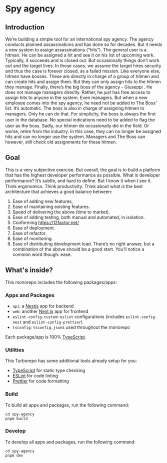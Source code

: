 # Spy agency

## Introduction
We’re building a simple tool for an international spy agency. The agency conducts
planned assassinations and has done so for decades. But it needs a new system
to assign assassinations (“hits”).
The general user is a hitman. He can be assigned a hit and see it on his list of
upcoming work. Typically, it succeeds and is closed out. But occasionally things
don’t work out and the target lives. In those cases, we assume the target hires
security and thus the case is forever closed, as a failed mission.
Like everyone else, hitmen have bosses. These are directly in charge of a group
of hitmen and can create hits and assign them. But they can only assign hits
to the hitmen they manage.
Finally, there’s the big boss of the agency - Giuseppi . He does not manage managers directly.
Rather, he just has free access to assign hits to anyone in the system. Even managers.
But when a new employee comes into the spy agency, he need not be added to The Boss’
list. It’s automatic.
The boss is also in charge of assigning hitmen to managers. Only he can do that.
For simplicity, the boss is always the ﬁrst user in the database. No special
indications need to be added to ﬂag the user as the boss.
Sadly, our hitmen do occasionally die in the ﬁeld. Or worse, retire from the industry.
In this case, they can no longer be assigned hits and can no longer use the system.
Managers and The Boss can however, still check old assignments for these hitmen.

## Goal
This is a very subjective exercise. But overall, the goal is to build a platform that has the highest developer performance as possible. What is developer performance? It’s subtle, and hard to deﬁne. But I know
it when I see it. Think ergonomics. Think productivity.
Think about what is the best architecture that achieves a good balance between:
1. Ease of adding new features,
2. Ease of maintaining existing features.
3. Speed of delivering the above (time to market).
4. Ease of adding testing, both manual and automated, in isolation.
5. Conforming https://12factor.net/
6. Ease of deployment.
7. Ease of refactor.
8. Ease of monitoring.
9. Ease of distributing development load.
There’s no right answer, but a combination of the above should be a good start. You’ll notice a common word though: ease.

## What's inside?

This monorepo includes the following packages/apps:

### Apps and Packages

- `api`: a [Nestjs](https://nestjs.com/) app for backend
- `web`: another [Next.js](https://nextjs.org/) app for frontend
- `eslint-config-custom`: `eslint` configurations (includes `eslint-config-next` and `eslint-config-prettier`)
- `tsconfig`: `tsconfig.json`s used throughout the monorepo

Each package/app is 100% [TypeScript](https://www.typescriptlang.org/).

### Utilities

This Turborepo has some additional tools already setup for you:

- [TypeScript](https://www.typescriptlang.org/) for static type checking
- [ESLint](https://eslint.org/) for code linting
- [Prettier](https://prettier.io) for code formatting

### Build

To build all apps and packages, run the following command:

```
cd spy-agency
pnpm build
```

### Develop

To develop all apps and packages, run the following command:

```
cd spy-agency
pnpm dev
```
